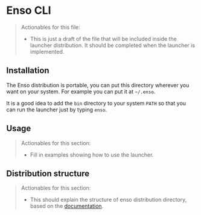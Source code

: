 # Enso CLI

> Actionables for this file:
>
> - This is just a draft of the file that will be included inside the launcher
>   distribution. It should be completed when the launcher is implemented.

## Installation
The Enso distribution is portable, you can put this directory wherever you want
on your system. For example you can put it at `~/.enso`.

It is a good idea to add the `bin` directory to your system `PATH` so that you
can run the launcher just by typing `enso`.

## Usage
> Actionables for this section:
>
> - Fill in examples showing how to use the launcher.

## Distribution structure
> Actionables for this section:
>
> - This should explain the structure of enso distribution directory, based on
>   the [documentation](../../docs/distribution/distribution.md).